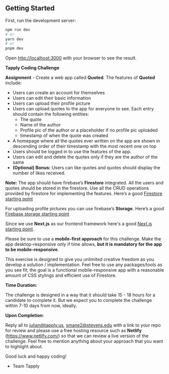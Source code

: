 ## Getting Started

First, run the development server:

```bash
npm run dev
# or
yarn dev
# or
pnpm dev
```

Open [http://localhost:3000](http://localhost:3000) with your browser to see the result.

**Tapply Coding Challenge**

**Assignment** - Create a web app called **Quoted**. The features of **Quoted** include:

- Users can create an account for themselves
- Users can edit their basic information
- Users can upload their profile picture
- Users can upload quotes to the app for everyone to see. Each entry should contain the following entities:
    - The quote
    - Name of the author
    - Profile pic of the author or a placeholder if no profile pic uploaded
    - timestamp of when the quote was created
- A homepage where all the quotes ever written on the app are shown in descending order of their timestamp with the most recent one on top
- Users should be logged in to use the features of the app.
- Users can edit and delete the quotes only if they are the author of the same
- **(Optional) Bonus:** Users can like quotes and quotes should display the number of likes received.

**Note:** The app should have firebase’s **Firestore** integrated. All the users and quotes should be stored in
the firestore. Use all the CRUD operations provided by firestore for implementing the features. Here’s a good [Firestore starting point](https://firebase.google.com/docs/firestore/quickstart?hl=en&authuser=0)

For uploading profile pictures you can use firebase’s ******************Storage.****************** Here’s a good [Firebase storage starting point](https://firebase.google.com/docs/storage?authuser=0&hl=en)

Since we use **Next.js** as our frontend framework here's a good [Next.js starting point](https://nextjs.org/learn/basics/create-nextjs-app).

Please be sure to use a **mobile-first approach** for this challenge. Make the app desktop-responsive only if time allows, **but it is mandatory for the app to be mobile-responsive**.

This exercise is designed to give you unlimited creative freedom as you develop a solution /
implementation. Feel free to use any packages/tools as you see fit; the goal is a functional mobile-responsive app
with a reasonable amount of CSS stylings and efficient use of Firestore.

****************************Time Duration:****************************

The challenge is designed in a way that it should take 15 - 18 hours for a candidate to complete it. But we expect you to complete the challenge within 7-10 days from now, ideally.

**Upon Completion**:

Reply all to julian@tapply.us, smane2@stevens.edu with a link to your repo for review and please use a free hosting resource such as **Netlify**
(https://www.netlify.com/) so that we can review a live version of the challenge. Feel free to mention anything about your approach that you want to highlight about.

Good luck and happy coding!

- Team Tapply
